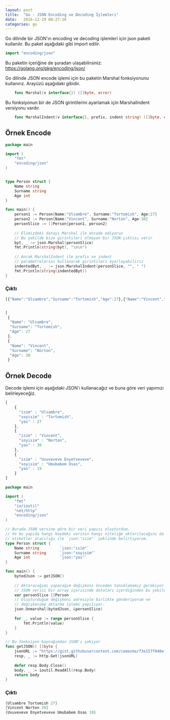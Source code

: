 ```yaml
---
layout: post
title:  "Go - JSON Encoding ve Decoding İşlemleri"
date:   2016-12-29 00:27:16
categories: go
---
```


Go dilinde bir JSON'ın encoding ve decoding işlemleri için json paketi kullanılır. Bu paket aşağıdaki gibi import edilir.

```go
import "encoding/json"
```

Bu paketin içeriğine de şuradan ulaşabilirsiniz: https://golang.org/pkg/encoding/json/

Go dilinde JSON encode işlemi için bu paketin Marshal fonksiyonunu kullanırız. Arayüzü aşağıdaki gibidir.

```go
	func Marshal(v interface{}) ([]byte, error)
```

Bu fonksiyonun bir de JSON girintilerini ayarlamak için MarshalIndent versiyonu vardır.

```go
	func MarshalIndent(v interface{}, prefix, indent string) ([]byte, error)
```

## Örnek Encode

```go
package main

import (
	"fmt"
	"encoding/json"
)


type Person struct {
	Name string
	Surname string	
	Age int
}

func main() {
	person1 := Person{Name:"Ulsambre", Surname:"Tortomish", Age:27}
	person2 := Person{Name:"Vincent", Surname:"Norton", Age:30}
	personSlice := []Person{person1, person2}
	
	// Elimizdeki datayı Marshal ile encode ediyoruz
	// Bu şekilde bize girintileri olmayan bir JSON çıktısı verir
	byt, _ := json.Marshal(personSlice)
	fmt.Println(string(byt), "\n\n")
	
	// Ancak MarshalIndent ile prefix ve indent
	// parametrelerini kullanarak girintileri ayarlayabiliriz
	indentedByt, _ := json.MarshalIndent(personSlice, "", " ")
	fmt.Println(string(indentedByt))
}

```

### Çıktı

```javascript
[{"Name":"Ulsambre","Surname":"Tortomish","Age":27},{"Name":"Vincent","Surname":"Norton","Age":30}] 


[
 {
  "Name": "Ulsambre",
  "Surname": "Tortomish",
  "Age": 27
 },
 {
  "Name": "Vincent",
  "Surname": "Norton",
  "Age": 30
 }
```

## Örnek Decode

Decode işlemi için aşağıdaki JSON'ı kullanacağız ve buna göre veri yapımızı belirleyeceğiz.

```javascript
[
    {
      "isim" : "Ulsambre",
      "soyisim" : "Tortomish",
      "yas" : 27
    },
    {
      "isim" : "Vincent",
      "soyisim" : "Norton",
      "yas" : 30
    },
    {
      "isim" : "Uvuveveve Enyetveveve",
      "soyisim" : "Umubabem Osas",
      "yas" : 19
    }
]
```

```go
package main

import (
	"fmt"
	"io/ioutil"
	"net/http"
	"encoding/json"
)

// Burada JSON versine göre bir veri yapısı oluşturdum.
// Ve bu yapıda hangi keydeki verinin hangi niteliğe aktarılacağını da
// etiketler aracılığı ile `json:"isim"` şeklinde belirtiyorum.
type Person struct {
	Name string 		`json:"isim"`
	Surname string		`json:"soyisim"`
	Age int				`json:"yas"`
}

func main() {
	bytedJson := getJSON()
	
	// Aktaracağımı yapacağım değişkeni önceden tanımlamamız gerekiyor.
	// JSON verisi bir array içerisinde dataları içerdiğinden bu şekilde tanımlıyorum.
	var personSlice []Person
	// Oluşturduğum değişkeni adresiyle birlikte gönderiyorum ve
	// değişkenime aktarma işlemi yapılıyor.
	json.Unmarshal(bytedJson, &personSlice)
	
	for _, value := range personSlice {
		fmt.Println(value)
	}
}

// Bu fonksiyon kaynağımdan JSON'ı çekiyor
func getJSON() []byte {
	jsonURL := "https://gist.githubusercontent.com/cemasma/f3e157f048ef54166bdeaf9c1ab5489a/raw/6a142e3540a60ee3e55368a1c613df3f5f4eaade/test0.json"
	resp, _ := http.Get(jsonURL)
	
	defer resp.Body.Close()
	body, _ := ioutil.ReadAll(resp.Body)
	return body
}
```

### Çıktı

```go
{Ulsambre Tortomish 27}
{Vincent Norton 30}
{Uvuveveve Enyetveveve Umubabem Osas 19}
```
